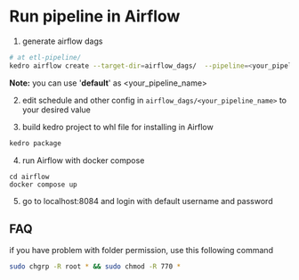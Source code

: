 # Run pipeline in Airflow

1. generate airflow dags 
```sh
# at etl-pipeline/
kedro airflow create --target-dir=airflow_dags/  --pipeline=<your_pipeline_name>
```
**Note:** you can use '__default__' as <your_pipeline_name>

2. edit schedule and other config in `airflow_dags/<your_pipeline_name>` to your desired value

3. build kedro project to whl file for installing in Airflow
```sh
kedro package
```

4. run Airflow with docker compose
```
cd airflow
docker compose up
```

5. go to localhost:8084 and login with default username and password

## FAQ
if you have problem with folder permission, use this following command
```sh
sudo chgrp -R root * && sudo chmod -R 770 *
```